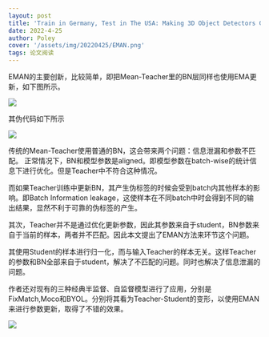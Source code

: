 ```yaml
---
layout: post
title: 'Train in Germany, Test in The USA: Making 3D Object Detectors Generalize'
date: 2022-4-25
author: Poley
cover: '/assets/img/20220425/EMAN.png'
tags: 论文阅读
---
```


EMAN的主要创新，比较简单，即把Mean-Teacher里的BN层同样也使用EMA更新，如下图所示。

![](/assets/img/20220425/EMANF1.png)

其伪代码如下所示

![](/assets/img/20220425/EMANA1.png)

传统的Mean-Teacher使用普通的BN，这会带来两个问题：信息泄漏和参数不匹配。
正常情况下，BN和模型参数是aligned。即模型参数在batch-wise的统计信息下进行优化。但是Teacher中不符合这种情况。

而如果Teacher训练中更新BN，其产生伪标签的时候会受到batch内其他样本的影响。即Batch Information leakage，这使样本在不同batch中时会得到不同的输出结果，显然不利于可靠的伪标签的产生。

其次，Teacher并不是通过优化更新参数，因此其参数来自于student，BN参数来自于当前的样本，两者并不匹配。因此本文提出了EMAN方法来环节这个问题。

其使用Student的样本进行归一化，而与输入Teacher的样本无关。这样Teacher的参数和BN全部来自于student，解决了不匹配的问题。同时也解决了信息泄漏的问题。

作者还对现有的三种经典半监督、自监督模型进行了应用，分别是FixMatch,Moco和BYOL。分别将其看为Teacher-Student的变形，以使用EMAN来进行参数更新，取得了不错的效果。

![](/assets/img/20220425/EMANF3.png)